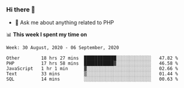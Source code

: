 ### Hi there 👋

<!--
**mustafaculban/mustafaculban** is a ✨ _special_ ✨ repository because its `README.md` (this file) appears on your GitHub profile.

Here are some ideas to get you started:

- 🌱 I’m currently learning ...
- 👯 I’m looking to collaborate on ...
- 🤔 I’m looking for help with ...
- 📫 How to reach me: ...
- 😄 Pronouns: ...
- ⚡ Fun fact: ...

-->
- 💬 Ask me about anything related to PHP


📊 **This week I spent my time on**
<!--START_SECTION:waka-->
```text
Week: 30 August, 2020 - 06 September, 2020

Other        18 hrs 27 mins  ████████████░░░░░░░░░░░░░   47.82 % 
PHP          17 hrs 58 mins  ███████████▓░░░░░░░░░░░░░   46.58 % 
JavaScript   1 hr 1 min      ▓░░░░░░░░░░░░░░░░░░░░░░░░   02.66 % 
Text         33 mins         ▒░░░░░░░░░░░░░░░░░░░░░░░░   01.44 % 
SQL          14 mins         ░░░░░░░░░░░░░░░░░░░░░░░░░   00.63 % 
```
<!--END_SECTION:waka-->
